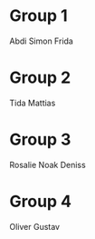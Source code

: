 # Group 1
Abdi
Simon
Frida

# Group 2
Tida
Mattias

# Group 3
Rosalie
Noak
Deniss

# Group 4
Oliver 
Gustav